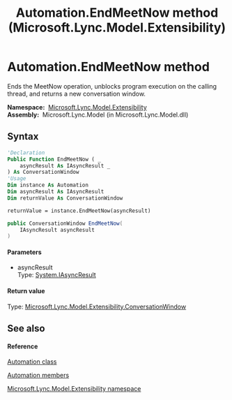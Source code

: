 ﻿---
title: Automation.EndMeetNow method  (Microsoft.Lync.Model.Extensibility)
TOCTitle: 'EndMeetNow method '
ms:assetid: M:Microsoft.Lync.Model.Extensibility.Automation.EndMeetNow(System.IAsyncResult)_DI_3_UC_OCS14MrefLyncWPF
ms:mtpsurl: https://msdn.microsoft.com/en-us/library/microsoft.lync.model.extensibility.automation.endmeetnow(v=office.15)
ms:contentKeyID: 48599908
ms.date: 07/28/2014
mtps_version: v=office.15
f1_keywords:
- Microsoft.Lync.Model.Extensibility.Automation.EndMeetNow
dev_langs:
- CSharp
- JScript
- VB
- other
---

# Automation.EndMeetNow method

Ends the MeetNow operation, unblocks program execution on the calling thread, and returns a new conversation window.

**Namespace:**  [Microsoft.Lync.Model.Extensibility](microsoft-lync-model-extensibility-namespace_2.md)  
**Assembly:**  Microsoft.Lync.Model (in Microsoft.Lync.Model.dll)

## Syntax

``` vb
'Declaration
Public Function EndMeetNow ( _
    asyncResult As IAsyncResult _
) As ConversationWindow
'Usage
Dim instance As Automation
Dim asyncResult As IAsyncResult
Dim returnValue As ConversationWindow

returnValue = instance.EndMeetNow(asyncResult)
```

``` csharp
public ConversationWindow EndMeetNow(
    IAsyncResult asyncResult
)
```

#### Parameters

  - asyncResult  
    Type: [System.IAsyncResult](http://msdn2.microsoft.com/en-us/library/ft8a6455)  

#### Return value

Type: [Microsoft.Lync.Model.Extensibility.ConversationWindow](conversationwindow-class-microsoft-lync-model-extensibility_2.md)  

## See also

#### Reference

[Automation class](automation-class-microsoft-lync-model-extensibility_2.md)

[Automation members](automation-members-microsoft-lync-model-extensibility_2.md)

[Microsoft.Lync.Model.Extensibility namespace](microsoft-lync-model-extensibility-namespace_2.md)

